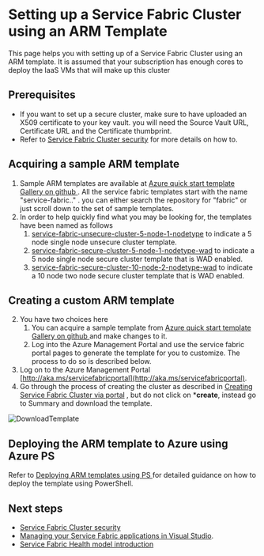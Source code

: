 <properties
   pageTitle="Setting up a Service Fabric Cluster using an ARM Template | Windows Azure"
   description="Setting up a Service Fabric Cluster using an ARM Template."
   services="service-fabric"
   documentationCenter=".net"
   authors="ChackDan"
   manager="timlt"
   editor=""/>

<tags
	ms.service="service-fabric"
	ms.date="11/19/2015"
	wacn.date=""/>

# Setting up a Service Fabric Cluster using an ARM Template

This page helps you with setting up of a Service Fabric Cluster using an ARM template. It is assumed that your subscription has enough cores to deploy the IaaS VMs that will make up this cluster

## Prerequisites

- If you want to set up a secure cluster, make sure to have uploaded an X509 certificate to your key vault. you will need the Source Vault URL, Certificate URL and the Certificate thumbprint.
-  Refer to [Service Fabric Cluster security](/documentation/articles/service-fabric-cluster-security) for more details on how to.

## Acquiring a sample ARM template

1. Sample ARM templates are available at [Azure quick start template Gallery on github ](https://github.com/Azure/azure-quickstart-templates). All the service fabric templates start with the name "service-fabric.." . you can either search the repository for "fabric" or just scroll down to the set of sample templates.
2. In order to help quickly find what you may be looking for, the templates have been named as follows
	1. [service-fabric-unsecure-cluster-5-node-1-nodetype](http://go.microsoft.com/fwlink/?LinkId=716923) to indicate a 5 node single node unsecure cluster template. 
	3. [service-fabric-secure-cluster-5-node-1-nodetype-wad](http://go.microsoft.com/fwlink/?LinkID=716924) to indicate a 5 node single node secure cluster template that is WAD enabled. 
	4. [service-fabric-secure-cluster-10-node-2-nodetype-wad](http://go.microsoft.com/fwlink/?LinkId=716925) to indicate a 10 node two node secure cluster template that is WAD enabled. 
	

## Creating a custom ARM template

2. You have two choices here 
	1. You can acquire a sample template from [Azure quick start template Gallery on github ](https://github.com/Azure/azure-quickstart-templates) and make changes to it.
	2. Log into the Azure Management Portal and use the service fabric portal pages to generate the template for you to customize. The process to do so is described below.
3. Log on to the Azure Management Portal [http://aka.ms/servicefabricportal](http://aka.ms/servicefabricportal).
2. Go through the process of creating the cluster as described in [Creating Service Fabric Cluster via portal](/documentation/articles/service-fabric-cluster-creation-via-portal) , but do not click on ***create**, instead go to Summary and download the template.

 ![DownloadTemplate][DownloadTemplate]

## Deploying the ARM template to Azure using Azure PS

Refer to [Deploying ARM templates using PS ](/documentation/articles/resource-group-template-deploy) for detailed guidance on how to deploy the template using PowerShell.

<!--Every topic should have next steps and links to the next logical set of content to keep the customer engaged-->
## Next steps
- [Service Fabric Cluster security](/documentation/articles/service-fabric-cluster-security) 
- [Managing your Service Fabric applications in Visual Studio](/documentation/articles/service-fabric-manage-application-in-visual-studio).
- [Service Fabric Health model introduction](/documentation/articles/service-fabric-health-introduction)

<!--Image references-->
[DownloadTemplate]: ./media/service-fabric-cluster-creation-via-arm/DownloadTemplate.png

